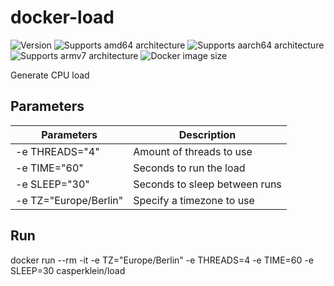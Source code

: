 # docker-load

![Version][version-shield]
![Supports amd64 architecture][amd64-shield]
![Supports aarch64 architecture][aarch64-shield]
![Supports armv7 architecture][armv7-shield]
![Docker image size][image-size-shield]

Generate CPU load

## Parameters

| Parameters | Description |
| - | - |
| -e THREADS="4" | Amount of threads to use |
| -e TIME="60" | Seconds to run the load |
| -e SLEEP="30" | Seconds to sleep between runs |
| -e TZ="Europe/Berlin" | Specify a timezone to use |

## Run

   docker run --rm -it -e TZ="Europe/Berlin" -e THREADS=4 -e TIME=60 -e SLEEP=30 casperklein/load

[aarch64-shield]: https://img.shields.io/badge/aarch64-yes-blue.svg
[amd64-shield]: https://img.shields.io/badge/amd64-yes-blue.svg
[armv7-shield]: https://img.shields.io/badge/armv7-yes-blue.svg
[version-shield]: https://img.shields.io/github/v/release/casperklein/docker-load
[image-size-shield]: https://img.shields.io/docker/image-size/casperklein/load/latest
